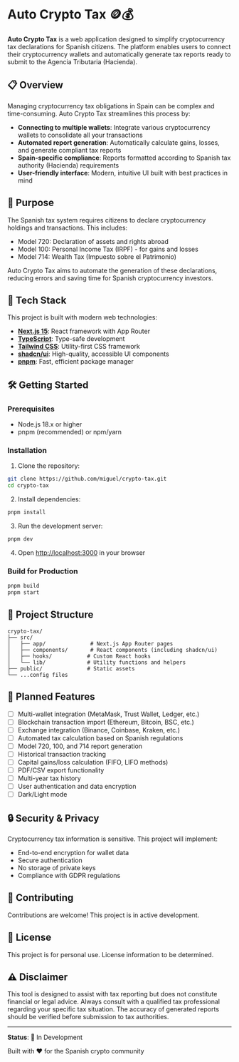 # Auto Crypto Tax 🪙💰

**Auto Crypto Tax** is a web application designed to simplify cryptocurrency tax declarations for Spanish citizens. The platform enables users to connect their cryptocurrency wallets and automatically generate tax reports ready to submit to the Agencia Tributaria (Hacienda).

## 📋 Overview

Managing cryptocurrency tax obligations in Spain can be complex and time-consuming. Auto Crypto Tax streamlines this process by:

- **Connecting to multiple wallets**: Integrate various cryptocurrency wallets to consolidate all your transactions
- **Automated report generation**: Automatically calculate gains, losses, and generate compliant tax reports
- **Spain-specific compliance**: Reports formatted according to Spanish tax authority (Hacienda) requirements
- **User-friendly interface**: Modern, intuitive UI built with best practices in mind

## 🎯 Purpose

The Spanish tax system requires citizens to declare cryptocurrency holdings and transactions. This includes:

- Model 720: Declaration of assets and rights abroad
- Model 100: Personal Income Tax (IRPF) - for gains and losses
- Model 714: Wealth Tax (Impuesto sobre el Patrimonio)

Auto Crypto Tax aims to automate the generation of these declarations, reducing errors and saving time for Spanish cryptocurrency investors.

## 🚀 Tech Stack

This project is built with modern web technologies:

- **[Next.js 15](https://nextjs.org)**: React framework with App Router
- **[TypeScript](https://www.typescriptlang.org)**: Type-safe development
- **[Tailwind CSS](https://tailwindcss.com)**: Utility-first CSS framework
- **[shadcn/ui](https://ui.shadcn.com)**: High-quality, accessible UI components
- **[pnpm](https://pnpm.io)**: Fast, efficient package manager

## 🛠️ Getting Started

### Prerequisites

- Node.js 18.x or higher
- pnpm (recommended) or npm/yarn

### Installation

1. Clone the repository:
```bash
git clone https://github.com/miguel/crypto-tax.git
cd crypto-tax
```

2. Install dependencies:
```bash
pnpm install
```

3. Run the development server:
```bash
pnpm dev
```

4. Open [http://localhost:3000](http://localhost:3000) in your browser

### Build for Production

```bash
pnpm build
pnpm start
```

## 📁 Project Structure

```
crypto-tax/
├── src/
│   ├── app/              # Next.js App Router pages
│   ├── components/       # React components (including shadcn/ui)
│   ├── hooks/           # Custom React hooks
│   └── lib/             # Utility functions and helpers
├── public/              # Static assets
└── ...config files
```

## 🔮 Planned Features

- [ ] Multi-wallet integration (MetaMask, Trust Wallet, Ledger, etc.)
- [ ] Blockchain transaction import (Ethereum, Bitcoin, BSC, etc.)
- [ ] Exchange integration (Binance, Coinbase, Kraken, etc.)
- [ ] Automated tax calculation based on Spanish regulations
- [ ] Model 720, 100, and 714 report generation
- [ ] Historical transaction tracking
- [ ] Capital gains/loss calculation (FIFO, LIFO methods)
- [ ] PDF/CSV export functionality
- [ ] Multi-year tax history
- [ ] User authentication and data encryption
- [ ] Dark/Light mode

## 🔒 Security & Privacy

Cryptocurrency tax information is sensitive. This project will implement:

- End-to-end encryption for wallet data
- Secure authentication
- No storage of private keys
- Compliance with GDPR regulations

## 🤝 Contributing

Contributions are welcome! This project is in active development.

## 📄 License

This project is for personal use. License information to be determined.

## ⚠️ Disclaimer

This tool is designed to assist with tax reporting but does not constitute financial or legal advice. Always consult with a qualified tax professional regarding your specific tax situation. The accuracy of generated reports should be verified before submission to tax authorities.

---

**Status**: 🚧 In Development

Built with ❤️ for the Spanish crypto community
